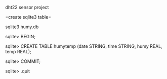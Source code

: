 dht22 sensor project

=create sqlite3 table=

sqlite3 humy.db

sqlite> BEGIN;

sqlite> CREATE TABLE humytemp (date STRING, time STRING, humy REAL, temp REAL);

sqlite> COMMIT;

sqlite> .quit
